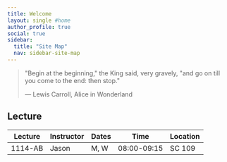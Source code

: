 ```yaml
---
title: Welcome
layout: single #home
author_profile: true
social: true
sidebar:
  title: "Site Map"
  nav: sidebar-site-map
---
```


> "Begin at the beginning," the King said, very gravely, "and go on
> till you come to the end: then stop."
>
> ― Lewis Carroll, Alice in Wonderland


## Lecture


 | Lecture | Instructor | Dates | Time        | Location |
 |---------|------------|-------|-------------|----------|
 | 1114-AB | Jason      | M, W  | 08:00-09:15 | SC 109   |

 



